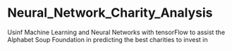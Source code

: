 # Neural_Network_Charity_Analysis
Usinf Machine Learning and Neural Networks  with tensorFlow to assist the Alphabet Soup Foundation in predicting the best charities to invest in
